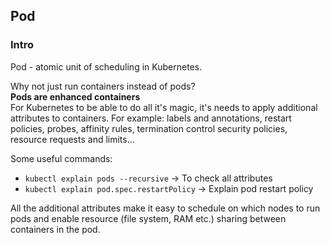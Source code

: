 ## Pod

### Intro
Pod - atomic unit of scheduling in Kubernetes.  

Why not just run containers instead of pods?  
**Pods are enhanced containers**  
For Kubernetes to be able to do all it's magic, it's needs 
to apply additional attributes to containers. For example: 
labels and annotations, restart policies, probes, affinity 
rules, termination control security policies, resource 
requests and limits...  

Some useful commands:
* `kubectl explain pods --recursive` -> To check all attributes
* `kubectl explain pod.spec.restartPolicy` -> Explain pod restart policy

All the additional attributes make it easy to schedule on 
which nodes to run pods and enable resource (file system, RAM etc.) 
sharing between containers in the pod.  

